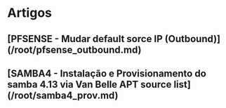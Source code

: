 # Artigos

## [PFSENSE - Mudar default sorce IP (Outbound)] (/root/pfsense_outbound.md)

## [SAMBA4 - Instalação e Provisionamento do samba 4.13 via Van Belle APT source list] (/root/samba4_prov.md)
